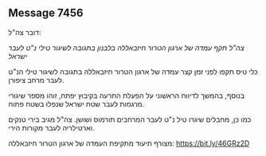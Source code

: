 ## Message 7456

דובר צה"ל:

*צה"ל תקף עמדה של ארגון הטרור חיזבאללה בלבנון בתגובה לשיגור טילי נ"ט לעבר ישראל*

כלי טיס תקפו לפני זמן קצר עמדה של ארגון הטרור חיזבאללה בתגובה לשיגור טילי הנ"ט לעבר מרחב ציפורן.

בנוסף, בהמשך לדיווח הראשוני על הפעלת התרעה בקיבוץ יפתח, זוהו מספר שיגורי מרגמות לעבר שטח ישראל שנפלו בשטח פתוח.

כמו כן, מחבלים שיגרו טיל נ"ט לעבר המרחבים תורמוס ושושן. צה"ל מגיב בירי טנקים וארטילריה לעבר מקורות הירי.

מצורף תיעוד מתקיפת העמדה של ארגון הטרור חיזבאללה: https://bit.ly/46GRz2D


